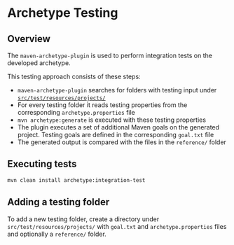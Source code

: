 # Archetype Testing

## Overview

The `maven-archetype-plugin` is used to perform integration tests on the developed archetype.

This testing approach consists of these steps:

- `maven-archetype-plugin` searches for folders with testing input under [`src/test/resources/projects/`](.)
- For every testing folder it reads testing properties from the corresponding `archetype.properties` file
- `mvn archetype:generate` is executed with these testing properties
- The plugin executes a set of additional Maven goals on the generated project. Testing goals are defined in the corresponding `goal.txt` file
- The generated output is compared with the files in the `reference/` folder

## Executing tests

```sh
mvn clean install archetype:integration-test
```

## Adding a testing folder

To add a new testing folder, create a directory under `src/test/resources/projects/` with `goal.txt` and `archetype.properties` files and optionally a `reference/` folder.
